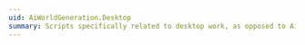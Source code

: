 ```yaml
---
uid: AiWorldGeneration.Desktop
summary: Scripts specifically related to desktop work, as opposed to AiWorldGeneration.Vr
---
```


